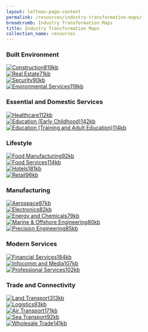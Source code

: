 ```yaml
---
layout: leftnav-page-content
permalink: /resources/industry-transformation-maps/
breadcrumb: Industry Transformation Maps
title: Industry Transformation Maps
collection_name: resources
---
```


### **Built Environment**

<div>
	<div class="row is-multiline">
		<div class="col is-one-third-desktop is-one-third-tablet">
			<a href="/images/PDF/Built-Environment/Construction.pdf" class="project-link no-pdf-icon" target="_blank">
				<img src="/images/PDF/Built-Environment/FE_BE_1.jpg" alt="Construction" class="project-image large-thumbnail">819kb
				</a>
			</div>
			<div class="col is-one-third-desktop is-one-third-tablet">
				<a href="/images/PDF/Built-Environment/Real-Estate.pdf" class="project-link no-pdf-icon" target="_blank">
					<img src="/images/PDF/Built-Environment/FE_BE_2.jpg" alt="Real Estate" class="project-image large-thumbnail">71kb
					</a>
				</div>
				<div class="col is-one-third-desktop is-one-third-tablet">
					<a href="/images/PDF/Built-Environment/Security.pdf" class="project-link no-pdf-icon" target="_blank">
						<img src="/images/PDF/Built-Environment/FE_BE_3.jpg" alt="Security" class="project-image large-thumbnail">90kb
						</a>
					</div>
					<div class="col is-one-third-desktop is-one-third-tablet">
						<a href="/images/PDF/Built-Environment/Environmental-Services.pdf" class="project-link no-pdf-icon" target="_blank">
							<img src="/images/PDF/Built-Environment/FE_BE_4.jpg" alt="Environmental Services" class="project-image large-thumbnail">119kb
							</a>
						</div>
					</div>
				</div>

### **Essential and Domestic Services**

<div>
	<div class="row is-multiline">
		<div class="col is-one-third-desktop is-one-third-tablet">
			<a href="/images/PDF/Domestic-Services/Healthcare.pdf" class="project-link no-pdf-icon" target="_blank">
				<img src="/images/PDF/Domestic-Services/FE_DS_1.jpg" alt="Healthcare" class="project-image large-thumbnail">112kb
				</a>
			</div>
			<div class="col is-one-third-desktop is-one-third-tablet">
				<a href="/images/PDF/Domestic-Services/Education-Early-Childhood.pdf" class="project-link no-pdf-icon" target="_blank">
					<img src="/images/PDF/Domestic-Services/FE_DS_2.jpg" alt="Education (Early Childhood)" class="project-image large-thumbnail">142kb
					</a>
				</div>
				<div class="col is-one-third-desktop is-one-third-tablet">
					<a href="/images/PDF/Domestic-Services/Education-Training-and-Adult-Education.pdf" class="project-link no-pdf-icon" target="_blank">
						<img src="/images/PDF/Domestic-Services/FE_DS_3.jpg" alt="Education (Training and Adult Education)" class="project-image large-thumbnail">114kb
						</a>
					</div>
				</div>
			</div>

### **Lifestyle**

<div>
	<div class="row is-multiline">
		<div class="col is-one-third-desktop is-one-third-tablet">
			<a href="/images/PDF/Lifestyle/Food-Manufacturing.pdf" class="project-link no-pdf-icon" target="_blank">
				<img src="/images/PDF/Lifestyle/FE_LS_1.jpg" alt="Food Manufacturing" class="project-image large-thumbnail">92kb
				</a>
			</div>
			<div class="col is-one-third-desktop is-one-third-tablet">
				<a href="/images/PDF/Lifestyle/Food-Services.pdf" class="project-link no-pdf-icon" target="_blank">
					<img src="/images/PDF/Lifestyle/FE_LS_2.jpg" alt="Food Services" class="project-image large-thumbnail">114kb
					</a>
				</div>
				<div class="col is-one-third-desktop is-one-third-tablet">
					<a href="/images/PDF/Lifestyle/Hotels.pdf" class="project-link no-pdf-icon" target="_blank">
						<img src="/images/PDF/Lifestyle/FE_LS_3.jpg" alt="Hotels" class="project-image large-thumbnail">181kb
						</a>
					</div>
					<div class="col is-one-third-desktop is-one-third-tablet">
						<a href="/images/PDF/Lifestyle/Retail.pdf" class="project-link no-pdf-icon" target="_blank">
							<img src="/images/PDF/Lifestyle/FE_LS_4.jpg" alt="Retail" class="project-image large-thumbnail">96kb
							</a>
						</div>
					</div>
				</div>

### **Manufacturing**

<div>
	<div class="row is-multiline">
		<div class="col is-one-third-desktop is-one-third-tablet">
			<a href="/images/PDF/Manufacturing/Aerospace.pdf" class="project-link no-pdf-icon" target="_blank">
				<img src="/images/PDF/Manufacturing/FE_MF_1.jpg" alt="Aerospace" class="project-image large-thumbnail">87kb
				</a>
			</div>
			<div class="col is-one-third-desktop is-one-third-tablet">
				<a href="/images/PDF/Manufacturing/Electronics.pdf" class="project-link no-pdf-icon" target="_blank">
					<img src="/images/PDF/Manufacturing/FE_MF_2.jpg" alt="Electronics" class="project-image large-thumbnail">82kb
					</a>
				</div>
				<div class="col is-one-third-desktop is-one-third-tablet">
					<a href="/images/PDF/Manufacturing/Energy-and-Chemicals.pdf" class="project-link no-pdf-icon" target="_blank">
						<img src="/images/PDF/Manufacturing/FE_MF_3.jpg" alt="Energy and Chemicals" class="project-image large-thumbnail">79kb
						</a>
					</div>
					<div class="col is-one-third-desktop is-one-third-tablet">
						<a href="/images/PDF/Manufacturing/Marine-and-Offshore-Engineering.pdf" class="project-link no-pdf-icon" target="_blank">
							<img src="/images/PDF/Manufacturing/FE_MF_4.jpg" alt="Marine & Offshore Engineering" class="project-image large-thumbnail">80kb
							</a>
						</div>
						<div class="col is-one-third-desktop is-one-third-tablet">
							<a href="/images/PDF/Manufacturing/Precision-Engineering.pdf" class="project-link no-pdf-icon" target="_blank">
								<img src="/images/PDF/Manufacturing/FE_MF_5.jpg" alt="Precision Engineering" class="project-image large-thumbnail">85kb
								</a>
							</div>
						</div>
					</div>

### **Modern Services**

<div>
	<div class="row is-multiline">
		<div class="col is-one-third-desktop is-one-third-tablet">
			<a href="/images/PDF/Modern-Services/Financial-Services.pdf" class="project-link no-pdf-icon" target="_blank">
				<img src="/images/PDF/Modern-Services/FE_MS_1.jpg" alt="Financial Services" class="project-image large-thumbnail">184kb
				</a>
			</div>
			<div class="col is-one-third-desktop is-one-third-tablet">
				<a href="/images/PDF/Modern-Services/Infocomm-and-Media.pdf" class="project-link no-pdf-icon" target="_blank">
					<img src="/images/PDF/Modern-Services/FE_MS_2.jpg" alt="Infocomm and Media" class="project-image large-thumbnail">107kb
					</a>
				</div>
				<div class="col is-one-third-desktop is-one-third-tablet">
					<a href="/images/PDF/Modern-Services/Professional-Services.pdf" class="project-link no-pdf-icon" target="_blank">
						<img src="/images/PDF/Modern-Services/FE_MS_3.jpg" alt="Professional Services" class="project-image large-thumbnail">102kb
						</a>
					</div>
				</div>
			</div>

### **Trade and Connectivity**

<div>
	<div class="row is-multiline">
		<div class="col is-one-third-desktop is-one-third-tablet">
			<a href="/images/PDF/Trade-and-Connectivity/Land-Transport.pdf" class="project-link no-pdf-icon" target="_blank">
				<img src="/images/PDF/Trade-and-Connectivity/FE_TNC_1.jpg" alt="Land Transport" class="project-image large-thumbnail">313kb
				</a>
			</div>
			<div class="col is-one-third-desktop is-one-third-tablet">
				<a href="/images/PDF/Trade-and-Connectivity/Logistics.pdf" class="project-link no-pdf-icon" target="_blank">
					<img src="/images/PDF/Trade-and-Connectivity/FE_TNC_2.jpg" alt="Logistics" class="project-image large-thumbnail">93kb
					</a>
				</div>
				<div class="col is-one-third-desktop is-one-third-tablet">
					<a href="/images/PDF/Trade-and-Connectivity/Air-Transport.pdf" class="project-link no-pdf-icon" target="_blank">
						<img src="/images/PDF/Trade-and-Connectivity/FE_TNC_3.jpg" alt="Air Transport" class="project-image large-thumbnail">171kb
						</a>
					</div>
					<div class="col is-one-third-desktop is-one-third-tablet">
						<a href="/images/PDF/Trade-and-Connectivity/Sea-Transport.pdf" class="project-link no-pdf-icon" target="_blank">
							<img src="/images/PDF/Trade-and-Connectivity/FE_TNC_4.jpg" alt="Sea Transport" class="project-image large-thumbnail">92kb
							</a>
						</div>
						<div class="col is-one-third-desktop is-one-third-tablet">
							<a href="/images/PDF/Trade-and-Connectivity/Wholesale-Trade.pdf" class="project-link no-pdf-icon" target="_blank">
								<img src="/images/PDF/Trade-and-Connectivity/FE_TNC_5.jpg" alt="Wholesale Trade" class="project-image large-thumbnail">141kb
								</a>
							</div>
						</div>
					</div>
